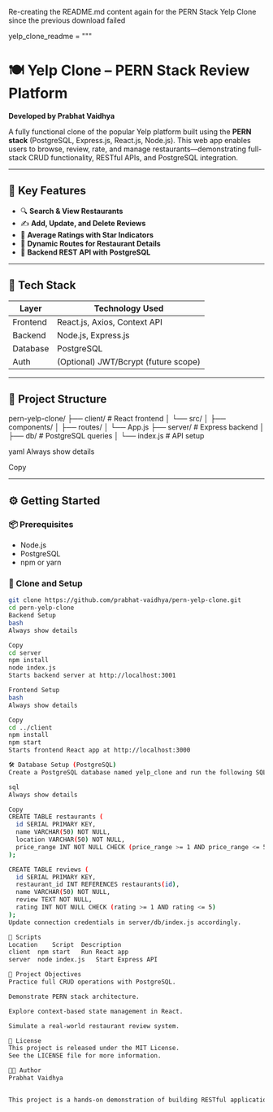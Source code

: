  Re-creating the README.md content again for the PERN Stack Yelp Clone since the previous download failed

yelp_clone_readme = """
# 🍽️ Yelp Clone – PERN Stack Review Platform

**Developed by Prabhat Vaidhya**

A fully functional clone of the popular Yelp platform built using the **PERN stack** (PostgreSQL, Express.js, React.js, Node.js). This web app enables users to browse, review, rate, and manage restaurants—demonstrating full-stack CRUD functionality, RESTful APIs, and PostgreSQL integration.

---

## 🚀 Key Features

- 🔍 **Search & View Restaurants**
- ✍️ **Add, Update, and Delete Reviews**
- 🌟 **Average Ratings with Star Indicators**
- 🧩 **Dynamic Routes for Restaurant Details**
- 📄 **Backend REST API with PostgreSQL**

---

## 🧰 Tech Stack

| Layer      | Technology Used               |
|------------|-------------------------------|
| Frontend   | React.js, Axios, Context API  |
| Backend    | Node.js, Express.js           |
| Database   | PostgreSQL                    |
| Auth       | (Optional) JWT/Bcrypt (future scope) |

---

## 🧱 Project Structure

pern-yelp-clone/
├── client/ # React frontend
│ └── src/
│ ├── components/
│ ├── routes/
│ └── App.js
├── server/ # Express backend
│ ├── db/ # PostgreSQL queries
│ └── index.js # API setup

yaml
Always show details

Copy

---

## ⚙️ Getting Started

### 📦 Prerequisites

- Node.js
- PostgreSQL
- npm or yarn

### 🚀 Clone and Setup

```bash
git clone https://github.com/prabhat-vaidhya/pern-yelp-clone.git
cd pern-yelp-clone
Backend Setup
bash
Always show details

Copy
cd server
npm install
node index.js
Starts backend server at http://localhost:3001

Frontend Setup
bash
Always show details

Copy
cd ../client
npm install
npm start
Starts frontend React app at http://localhost:3000

🛠️ Database Setup (PostgreSQL)
Create a PostgreSQL database named yelp_clone and run the following SQL:

sql
Always show details

Copy
CREATE TABLE restaurants (
  id SERIAL PRIMARY KEY,
  name VARCHAR(50) NOT NULL,
  location VARCHAR(50) NOT NULL,
  price_range INT NOT NULL CHECK (price_range >= 1 AND price_range <= 5)
);

CREATE TABLE reviews (
  id SERIAL PRIMARY KEY,
  restaurant_id INT REFERENCES restaurants(id),
  name VARCHAR(50) NOT NULL,
  review TEXT NOT NULL,
  rating INT NOT NULL CHECK (rating >= 1 AND rating <= 5)
);
Update connection credentials in server/db/index.js accordingly.

📜 Scripts
Location	Script	Description
client	npm start	Run React app
server	node index.js	Start Express API

🎯 Project Objectives
Practice full CRUD operations with PostgreSQL.

Demonstrate PERN stack architecture.

Explore context-based state management in React.

Simulate a real-world restaurant review system.

📄 License
This project is released under the MIT License.
See the LICENSE file for more information.

👨‍💻 Author
Prabhat Vaidhya


This project is a hands-on demonstration of building RESTful applications with the PERN stack — scalable, modular, and production-ready.
